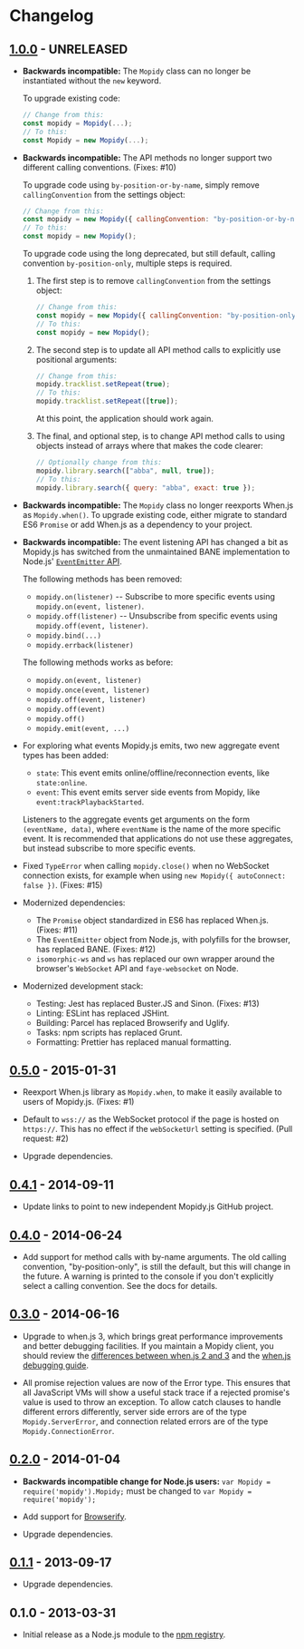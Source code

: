 # Changelog

## [1.0.0] - UNRELEASED

- **Backwards incompatible:** The `Mopidy` class can no longer be instantiated
  without the `new` keyword.

  To upgrade existing code:

  ```js
  // Change from this:
  const mopidy = Mopidy(...);
  // To this:
  const Mopidy = new Mopidy(...);
  ```

- **Backwards incompatible:** The API methods no longer support two different
  calling conventions. (Fixes: #10)

  To upgrade code using `by-position-or-by-name`, simply remove
  `callingConvention` from the settings object:

  ```js
  // Change from this:
  const mopidy = new Mopidy({ callingConvention: "by-position-or-by-name" });
  // To this:
  const mopidy = new Mopidy();
  ```

  To upgrade code using the long deprecated, but still default, calling
  convention `by-position-only`, multiple steps is required.

  1.  The first step is to remove `callingConvention` from the settings object:

      ```js
      // Change from this:
      const mopidy = new Mopidy({ callingConvention: "by-position-only" });
      // To this:
      const mopidy = new Mopidy();
      ```

  2.  The second step is to update all API method calls to explicitly use
      positional arguments:

      ```js
      // Change from this:
      mopidy.tracklist.setRepeat(true);
      // To this:
      mopidy.tracklist.setRepeat([true]);
      ```

      At this point, the application should work again.

  3.  The final, and optional step, is to change API method calls to using objects
      instead of arrays where that makes the code clearer:

      ```js
      // Optionally change from this:
      mopidy.library.search(["abba", null, true]);
      // To this:
      mopidy.library.search({ query: "abba", exact: true });
      ```

- **Backwards incompatible:** The `Mopidy` class no longer reexports When.js
  as `Mopidy.when()`. To upgrade existing code, either migrate to standard
  ES6 `Promise` or add When.js as a dependency to your project.

- **Backwards incompatible:** The event listening API has changed a bit as
  Mopidy.js has switched from the unmaintained BANE implementation to Node.js'
  [`EventEmitter` API](https://nodejs.org/api/events.html).

  The following methods has been removed:

  - `mopidy.on(listener)` --
    Subscribe to more specific events using `mopidy.on(event, listener)`.
  - `mopidy.off(listener)` --
    Unsubscribe from specific events using `mopidy.off(event, listener)`.
  - `mopidy.bind(...)`
  - `mopidy.errback(listener)`

  The following methods works as before:

  - `mopidy.on(event, listener)`
  - `mopidy.once(event, listener)`
  - `mopidy.off(event, listener)`
  - `mopidy.off(event)`
  - `mopidy.off()`
  - `mopidy.emit(event, ...)`

- For exploring what events Mopidy.js emits, two new aggregate event types
  has been added:

  - `state`: This event emits online/offline/reconnection events,
    like `state:online`.
  - `event`: This event emits server side events from Mopidy,
    like `event:trackPlaybackStarted`.

  Listeners to the aggregate events get arguments on the form
  `(eventName, data)`, where `eventName` is the name of the more specific
  event. It is recommended that applications do not use these aggregates, but
  instead subscribe to more specific events.

- Fixed `TypeError` when calling `mopidy.close()` when no WebSocket connection
  exists, for example when using `new Mopidy({ autoConnect: false })`.
  (Fixes: #15)

- Modernized dependencies:

  - The `Promise` object standardized in ES6 has replaced When.js. (Fixes: #11)
  - The `EventEmitter` object from Node.js, with polyfills for the browser,
    has replaced BANE. (Fixes: #12)
  - `isomorphic-ws` and `ws` has replaced our own wrapper around the browser's
    `WebSocket` API and `faye-websocket` on Node.

- Modernized development stack:

  - Testing: Jest has replaced Buster.JS and Sinon. (Fixes: #13)
  - Linting: ESLint has replaced JSHint.
  - Building: Parcel has replaced Browserify and Uglify.
  - Tasks: npm scripts has replaced Grunt.
  - Formatting: Prettier has replaced manual formatting.

## [0.5.0] - 2015-01-31

- Reexport When.js library as `Mopidy.when`, to make it easily available to
  users of Mopidy.js. (Fixes: #1)

- Default to `wss://` as the WebSocket protocol if the page is hosted on
  `https://`. This has no effect if the `webSocketUrl` setting is specified.
  (Pull request: #2)

- Upgrade dependencies.

## [0.4.1] - 2014-09-11

- Update links to point to new independent Mopidy.js GitHub project.

## [0.4.0] - 2014-06-24

- Add support for method calls with by-name arguments. The old calling
  convention, "by-position-only", is still the default, but this will change in
  the future. A warning is printed to the console if you don't explicitly
  select a calling convention. See the docs for details.

## [0.3.0] - 2014-06-16

- Upgrade to when.js 3, which brings great performance improvements and better
  debugging facilities. If you maintain a Mopidy client, you should review the
  [differences between when.js 2 and 3](https://github.com/cujojs/when/blob/master/docs/api.md#upgrading-to-30-from-2x)
  and the
  [when.js debugging guide](https://github.com/cujojs/when/blob/master/docs/api.md#debugging-promises).

- All promise rejection values are now of the Error type. This ensures that all
  JavaScript VMs will show a useful stack trace if a rejected promise's value
  is used to throw an exception. To allow catch clauses to handle different
  errors differently, server side errors are of the type `Mopidy.ServerError`,
  and connection related errors are of the type `Mopidy.ConnectionError`.

## [0.2.0] - 2014-01-04

- **Backwards incompatible change for Node.js users:**
  `var Mopidy = require('mopidy').Mopidy;` must be changed to
  `var Mopidy = require('mopidy');`

- Add support for [Browserify](http://browserify.org/).

- Upgrade dependencies.

## [0.1.1] - 2013-09-17

- Upgrade dependencies.

## 0.1.0 - 2013-03-31

- Initial release as a Node.js module to the
  [npm registry](https://npmjs.org/).

[1.0.0]: https://github.com/mopidy/mopidy.js/compare/v0.5.0..v1.0.0
[0.5.0]: https://github.com/mopidy/mopidy.js/compare/v0.4.1..v0.5.0
[0.4.1]: https://github.com/mopidy/mopidy.js/compare/v0.4.0..v0.4.1
[0.4.0]: https://github.com/mopidy/mopidy.js/compare/v0.3.0..v0.4.0
[0.4.0]: https://github.com/mopidy/mopidy.js/compare/v0.3.0..v0.4.0
[0.3.0]: https://github.com/mopidy/mopidy.js/compare/v0.2.0..v0.3.0
[0.2.0]: https://github.com/mopidy/mopidy.js/compare/v0.1.1..v0.2.0
[0.1.1]: https://github.com/mopidy/mopidy.js/compare/v0.1.0..v0.1.1
